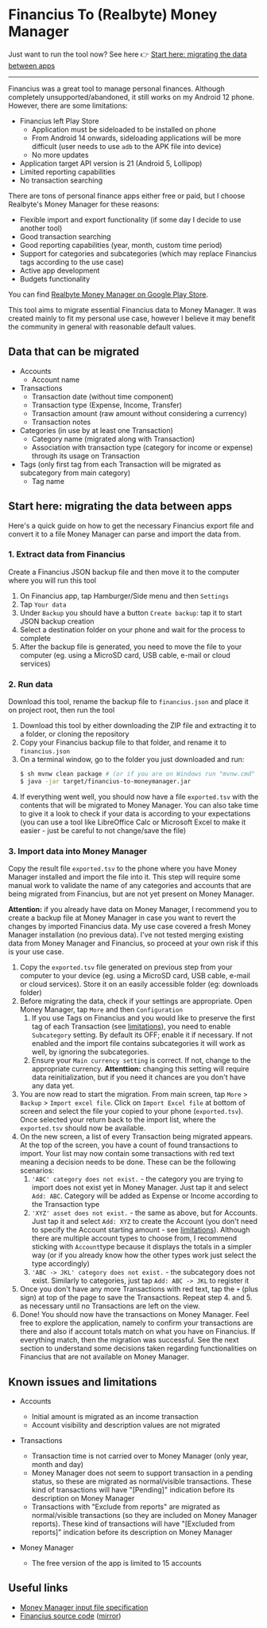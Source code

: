 # Financius To (Realbyte) Money Manager

Just want to run the tool now? See here 👉 [Start here: migrating the data between apps](#start-here-migrating-the-data-between-apps)

---

Financius was a great tool to manage personal finances. Although completely unsupported/abandoned, it still works on my 
Android 12 phone. However, there are some limitations:

* Financius left Play Store
  * Application must be sideloaded to be installed on phone
  * From Android 14 onwards, sideloading applications will be more difficult (user needs to use ``adb`` to the APK file into device)
  * No more updates
* Application target API version is 21 (Android 5, Lollipop)
* Limited reporting capabilities
* No transaction searching

There are tons of personal finance apps either free or paid, but I choose Realbyte's Money Manager for these reasons:

* Flexible import and export functionality (if some day I decide to use another tool)
* Good transaction searching
* Good reporting capabilities (year, month, custom time period)
* Support for categories and subcategories (which may replace Financius tags according to the use case)
* Active app development
* Budgets functionality

You can find [Realbyte Money Manager on Google Play Store](https://play.google.com/store/apps/details?id=com.realbyteapps.moneymanagerfree).

This tool aims to migrate essential Financius data to Money Manager. It was created mainly to fit my personal 
use case, however I believe it may benefit the community in general with reasonable default values.

## Data that can be migrated

* Accounts
  * Account name
* Transactions
  * Transaction date (without time component)
  * Transaction type (Expense, Income, Transfer)
  * Transaction amount (raw amount without considering a currency)
  * Transaction notes
* Categories (in use by at least one Transaction)
  * Category name (migrated along with Transaction)
  * Association with transaction type (category for income or expense) through its usage on Transaction
* Tags (only first tag from each Transaction will be migrated as subcategory from main category)
  * Tag name

## Start here: migrating the data between apps

Here's a quick guide on how to get the necessary Financius export file and convert it to a file Money Manager can parse 
and import the data from.

### 1. Extract data from Financius

Create a Financius JSON backup file and then move it to the computer where you will run this tool

1. On Financius app, tap Hamburger/Side menu and then ``Settings``
2. Tap ``Your data``
3. Under ``Backup`` you should have a button ``Create backup``: tap it to start JSON backup creation
4. Select a destination folder on your phone and wait for the process to complete
5. After the backup file is generated, you need to move the file to your computer (eg. using a MicroSD card, USB cable,
   e-mail or cloud services)

### 2. Run data

Download this tool, rename the backup file to ``financius.json`` and place it on project root, then run the tool

1. Download this tool by either downloading the ZIP file and extracting it to a folder, or cloning the repository
2. Copy your Financius backup file to that folder, and rename it to ``financius.json``
3. On a terminal window, go to the folder you just downloaded and run:
   ```bash
   $ sh mvnw clean package # (or if you are on Windows run "mvnw.cmd" clean package instead
   $ java -jar target/financius-to-moneymanager.jar
   ```
4. If everything went well, you should now have a file ``exported.tsv`` with the contents that will be migrated to Money Manager. 
   You can also take time to give it a look to check if your data is according to your expectations (you can use a tool 
   like LibreOffice Calc or Microsoft Excel to make it easier - just be careful to not change/save the file)

### 3. Import data into Money Manager

Copy the result file ``exported.tsv`` to the phone where you have Money Manager installed and import the file into it. 
This step will require some manual work to validate the name of any categories and accounts that are being migrated from Financius,
but are not yet present on Money Manager.

**Attention:** if you already have data on Money Manager, I recommend you to create a backup file  at Money Manager 
in case you want to revert the changes by imported Financius data. My use case covered a fresh Money Manager installation (no previous data). 
I've not tested merging existing data from Money Manager and Financius, so proceed at your own risk if this is your use case.

1. Copy the ``exported.tsv`` file generated on previous step from your computer to your device (eg. using a MicroSD card, 
   USB cable, e-mail or cloud services). Store it on an easily accessible folder (eg: downloads folder)
2. Before migrating the data, check if your settings are appropriate. Open Money Manager, tap ``More`` and then ``Configuration``
   1. If you use Tags on Financius and you would like to preserve the first tag of each Transaction (see [limitations](#known-issues-and-limitations)),
      you need to enable ``Subcategory`` setting. By default its OFF; enable it if necessary. If not enabled and the import 
      file contains subcategories it will work as well, by ignoring the subcategories.
   2. Ensure your ``Main currency setting`` is correct. If not, change to the appropriate currency. **Attenttion:** changing 
      this setting will require data reinitialization, but if you need it chances are you don't have any data yet.
3. You are now read to start the migration. From main screen, tap ``More`` > ``Backup`` > ``Import excel file``. Click on 
  ``Import Excel file`` at bottom of screen and select the file your copied to your phone (``exported.tsv``). Once selected
  your return back to the import list, where the ``exported.tsv`` should now be available.
4. On the new screen, a list of every Transaction being migrated appears. At the top of the screen, you have a count of 
   found transactions to import. Your list may now contain some transactions with red text meaning a decision needs to be done. 
   These can be the following scenarios:
   1. ``'ABC' category does not exist.`` - the category you are trying to import does not exist yet in Money Manager. 
      Just tap it and select ``Add: ABC``. Category will be added as Expense or Income according to the Transaction type
   2. ``'XYZ' asset does not exist.`` - the same as above, but for Accounts. Just tap it and select ``Add: XYZ`` to create
      the Account (you don't need to specify the Account starting amount - see [limitations](#known-issues-and-limitations)). Although there are 
      multiple account types to choose from, I recommend sticking with ``Account``type because it displays the totals in 
      a simpler way (or if you already know how the other types work just select the type accordingly)
   3. ``'ABC -> JKL' category does not exist.`` - the subcategory does not exist. Similarly to categories, just tap ``Add: ABC -> JKL`` 
      to register it
5. Once you don't have any more Transactions with red text, tap the ``+`` (plus sign) at top of the page to save the Transactions.
   Repeat step 4. and 5. as necessary until no Transactions are left on the view.
6. Done! You should now have the transactions on Money Manager. Feel free to explore the application, namely to confirm your 
   transactions are there and also if account totals match on what you have on Financius. If everything match, then the migration 
   was successful. See the next section to understand some decisions taken regarding functionalities on Financius that are 
   not available on Money Manager.


## Known issues and limitations

* Accounts
    * Initial amount is migrated as an income transaction
    * Account visibility and description values are not migrated

* Transactions
    * Transaction time is not carried over to Money Manager (only year, month and day)
    * Money Manager does not seem to support transaction in a pending status, so these are migrated as normal/visible
      transactions. These kind of transactions will have "[Pending]" indication before its description on Money Manager
    * Transactions with "Exclude from reports" are migrated as normal/visible transactions (so they are included on Money
      Manager reports). These kind of transactions will have "[Excluded from reports]" indication before its description 
      on Money Manager

* Money Manager
    * The free version of the app is limited to 15 accounts

## Useful links

* [Money Manager input file specification](https://help.realbyteapps.com/hc/en-us/articles/360043223253-How-to-import-bulk-data-by-Excel-file)
* [Financius source code](https://github.com/mvarnagiris/financius) ([mirror](https://github.com/leplastic/financius))
